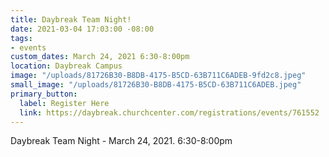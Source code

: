 ```yaml
---
title: Daybreak Team Night!
date: 2021-03-04 17:03:00 -08:00
tags:
- events
custom_dates: March 24, 2021 6:30-8:00pm
location: Daybreak Campus
image: "/uploads/81726B30-B8DB-4175-B5CD-63B711C6ADEB-9fd2c8.jpeg"
small_image: "/uploads/81726B30-B8DB-4175-B5CD-63B711C6ADEB.jpeg"
primary_button:
  label: Register Here
  link: https://daybreak.churchcenter.com/registrations/events/761552
---
```


Daybreak Team Night - March 24, 2021. 6:30-8:00pm